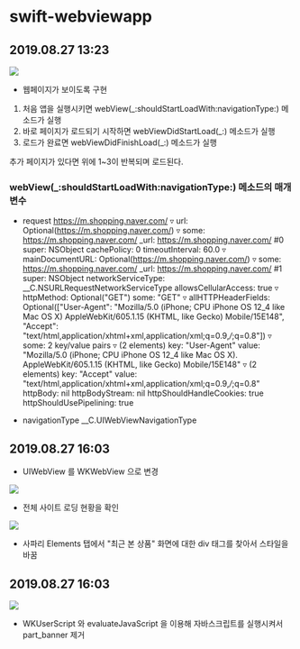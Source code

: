 # swift-webviewapp

## 2019.08.27 13:23
![](/webview1.png)

- 웹페이지가 보이도록 구현

1. 처음 앱을 실행시키면 webView(_:shouldStartLoadWith:navigationType:) 메소드가 실행
2. 바로 페이지가 로드되기 시작하면 webViewDidStartLoad(_:) 메소드가 실행
3. 로드가 완료면 webViewDidFinishLoad(_:) 메소드가 실행

추가 페이지가 있다면 위에 1~3이 반복되며 로드된다.

### webView(_:shouldStartLoadWith:navigationType:) 메소드의 매개변수
- request
https://m.shopping.naver.com/
▿ url: Optional(https://m.shopping.naver.com/)
▿ some: https://m.shopping.naver.com/
  _url: https://m.shopping.naver.com/ #0
  super: NSObject
  cachePolicy: 0
  timeoutInterval: 60.0
▿ mainDocumentURL: Optional(https://m.shopping.naver.com/)
▿ some: https://m.shopping.naver.com/
  _url: https://m.shopping.naver.com/ #1
  super: NSObject
  networkServiceType: __C.NSURLRequestNetworkServiceType
  allowsCellularAccess: true
▿ httpMethod: Optional("GET")
  some: "GET"
▿ allHTTPHeaderFields: Optional(["User-Agent": "Mozilla/5.0 (iPhone; CPU iPhone OS 12_4 like Mac OS X) AppleWebKit/605.1.15 (KHTML, like Gecko) Mobile/15E148", "Accept": "text/html,application/xhtml+xml,application/xml;q=0.9,*/*;q=0.8"])
▿ some: 2 key/value pairs
▿ (2 elements)
  key: "User-Agent"
  value: "Mozilla/5.0 (iPhone; CPU iPhone OS 12_4 like Mac OS X). AppleWebKit/605.1.15 (KHTML, like Gecko) Mobile/15E148"
▿ (2 elements)
  key: "Accept"
  value: "text/html,application/xhtml+xml,application/xml;q=0.9,*/*;q=0.8"
  httpBody: nil
  httpBodyStream: nil
  httpShouldHandleCookies: true
  httpShouldUsePipelining: true

- navigationType
__C.UIWebViewNavigationType

## 2019.08.27 16:03

- UIWebView 를 WKWebView 으로 변경

![](/webview2-1.png)

- 전체 사이트 로딩 현황을 확인

![](/webview2-2.png)

- 사파리 Elements 탭에서 "최근 본 상품" 화면에 대한 div 태그를 찾아서 스타일을 바꿈

## 2019.08.27 16:03
![](/webview3.png)

- WKUserScript 와 evaluateJavaScript 을 이용해 자바스크립트를 실행시켜서 part_banner 제거
 
